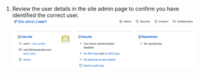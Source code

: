 1. Review the user details in the site admin page to confirm you have identified the correct user.
   ![Screenshot of the Site admin account overview page.](/assets/images/enterprise/site-admin-settings/site-admin-account-overview.png)
